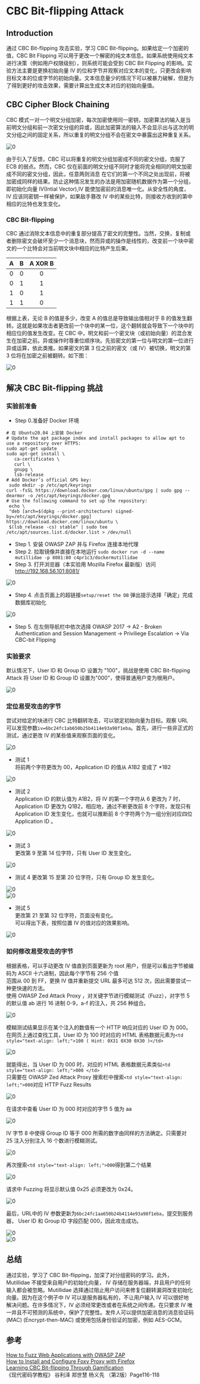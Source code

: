 # CBC Bit-flipping Attack 

 ## Introduction
 
 通过 CBC Bit-flipping 攻击实验，学习 CBC Bit-flipping。如果给定一个加密的值，CBC Bit Flipping 可以用于更改一个解密的纯文本信息。如果系统使用纯文本进行决策（例如用户权限级别），则系统可能会受到 CBC Bit Flipping 的影响。实验方法主要是更换初始向量 IV 的位和字节并观察对应文本的变化，只更改会影响目标文本的位或字节的初始向量。文本信息量少的情况下可以被暴力破解，但是为了得到更好的攻击效果，需要计算出生成文本对应的初始向量值。  

 ## CBC Cipher Block Chaining

 CBC 模式一对一个明文分组加密，每次加密使用同一密钥，加密算法的输入是当前明文分组和前一次密文分组的异或，因此加密算法的输入不会显示出与这次的明文分组之间的固定关系，所以重复的明文分组不会在密文中暴露出这种重复关系。  
 
 ![0](image/CBC模式.png)  
 
 由于引入了反馈，CBC 可以将重复的明文分组加密成不同的密文分组，克服了 ECB 的弱点。然而，CBC 仅在前面的明文分组不同时才能将完全相同的明文加密成不同的密文分组，因此，任意两则消息  在它们的第一个不同之处出现前，将被加密成同样的结果。防止这种情况发生的办法是用加密随机数据作为第一个分组，即初始化向量 IV(Intial Vector),IV 能使加密前的消息唯一化。从安全性的角度，IV 应该同密钥一样被保护，如果敌手篡改 IV 中的某些比特，则接收方收到的第中相应的比特也发生变化。  

 ### CBC Bit-flipping

 CBC 通过消除文本信息中的重复部分提高了密文的完整性。当然，交换，复制或者删除密文会破坏至少一个消息块，然而异或的操作是线性的，改变前一个块中密文的一个比特会对当前明文块中相应的比特产生后果。    
 
 | A | B | A XOR B |
 | :----:| :----: | :----: |
 | 0 | 0 | 0 |
 | 0 | 1 | 1 |
 | 1 | 0 | 1 |
 | 1 | 1 | 0 |
 
 根据上表，无论 B 的值是多少，改变 A 的值总是导致输出值相对于 B 的值发生翻转。这就是如果攻击者更改前一个块中的某一位，这个翻转就会导致下一个块中的相应位的值发生改变。在 CBC 中，明文和前一个密文块（或初始向量）的混合发生在加密之前。异或操作时尊重位顺序块。先验密文的第一位与明文的第一位进行异或运算，依此类推。如果密文的第 3 位之前的密文（或 IV）被切换，明文的第 3 位将在加密之前被翻转。如下图：    
 
 ![0](image/cbc%20bitflipping.png)    

 ## 解决 CBC Bit-flipping 挑战

 ### 实验前准备

 - Step 0.准备好 Docker 环境    
 ```
 # 在 Ubuntu20.04 上安装 Docker 
 # Update the apt package index and install packages to allow apt to use a repository over HTTPS:
 sudo apt-get update
 sudo apt-get install \
    ca-certificates \
    curl \
    gnupg \
    lsb-release
 # Add Docker’s official GPG key:
  sudo mkdir -p /etc/apt/keyrings
 curl -fsSL https://download.docker.com/linux/ubuntu/gpg | sudo gpg --dearmor -o /etc/apt/keyrings/docker.gpg
 # Use the following command to set up the repository:
  echo \
  "deb [arch=$(dpkg --print-architecture) signed-by=/etc/apt/keyrings/docker.gpg] https://download.docker.com/linux/ubuntu \
  $(lsb_release -cs) stable" | sudo tee /etc/apt/sources.list.d/docker.list > /dev/null
  ```
 - Step 1. 安装 OWASP ZAP 并与 Firefox 连接本地代理
 - Step 2. 拉取镜像并直接在本地运行
 `sudo docker run -d --name mutillidae -p 8081:80 c4pr1c3/dockermutillidae`
 - Step 3. 打开浏览器（本实验用 Mozilla Firefox 最新版）访问 http://192.168.56.101:8081/
 
 ![0](image/进入页面.png)  
 
 - Step 4. 点击页面上的超链接`setup/reset the DB` 弹出提示选择「确定」完成数据库初始化
 
 ![0](image/db.png)  
 
 - Step 5. 在左侧导航栏中依次选择 OWASP 2017 -> A2 - Broken Authentication and Session Management -> Priviliege Escalation -> Via CBC-bit Flipping
  
 ### 实验要求

 默认情况下，User ID 和 Group ID 设置为 "100"，挑战是使用 CBC Bit-flipping Attack 将 User ID 和 Group ID 设置为"000"，使得普通用户变为根用户。   
 
 ![0](image/userandgroupids.png)    

 ### 定位易受攻击的字节  

 尝试对给定的块进行 CBC 比特翻转攻击，可以锁定初始向量为目标。观察 URL 可以发现参数`iv=6bc24fc1ab650b25b4114e93a98f1eba`。首先，进行一些非正式的测试，通过更改 IV 的某些值来观察页面的变化。    
 
 ![0](image/iv.png)   
 
 - 测试 1  
 将前两个字符更改为 00，Application ID 的值从 A1B2 变成了 *1B2   
 
 ![0](image/00.png)   
 
 - 测试 2   
 Application ID 的默认值为 A1B2，将 IV 的第一个字符从 6 更改为 7 时，Application ID 更改为 Q1B2，相应地，通过不断更改前 8 个字符，发现只有 Application ID 发生变化，也就可以推断前 8 个字符两个为一组分别对应四位 Application ID 。    
 
 ![0](image/对应18.png)    
 
 - 测试 3  
 更改第 9 至第 14 位字符，只有 User ID 发生变化。   
 
 ![0](image/对应182.png)
 
 - 测试 4 
 更改第 15 至第 20 位字符，只有 Group ID 发生变化。   
 
 ![0](image/201.png)   
 ![0](image/202.png)    
 
 - 测试 5  
 更改第 21 至第 32 位字符，页面没有变化。   
 可以得出下表，按照位置 IV 的值对应的效果影响。   
 
 ![0](image/table.png)   

 ### 如何修改易受攻击的字节  

 根据表格，可以手动更改 IV 值直到页面更新为 root 用户，但是可以看出字节被编码为 ASCII 十六进制，因此每个字节有 256 个值  
 范围从 00 到 FF，更换 IV 值并重新提交 URL 最多可达 512 次，因此需要尝试一种更快速的方法。        
 使用 OWASP Zed Attack Proxy ，对关键字节进行模糊测试（Fuzz），对字节 5 的默认值 ab 进行 16 进制 0-9，a-f 的注入，共 256 种组合。    
 
 ![0](image/fuzzab.png)    
 
 模糊测试结果显示在某个注入的数值有一个 HTTP 响应对应的 User ID 为 000。在网页上通过查找工具，User ID 为 100 时对应的 HTML 表格数据元素为`<td style="text-align: left;">100 ( Hint: 0X31 0X30 0X30 )</td>`    
 
 ![0](image/html.png)    
 
 就能得出，当 User ID 为 000 时，对应的 HTML 表格数据元素类似`<td style="text-align: left;">000 </td>`  
 只需要在 OWASP Zed Attack Proxy 搜索栏中搜索`<td style="text-align: left;">000`对应 HTTP Fuzz Results    
 
 ![0](image/fuzzsearch.png)    
 
 在请求中查看 User ID 为 000 时对应的字节 5 值为 aa    
 
 ![0](image/aa.png)    
 
 IV 字节 8 中使得 Group ID 等于 000 所需的数字由同样的方法确定。只需要对 25 注入分别注入 16 个数进行模糊测试。  
 
 ![0](image/25.png)  
 
 再次搜索`<td style="text-align: left;">000`得到第二个结果  
 
 ![0](image/第二个000.png)  
 
 请求中 Fuzzing 将显示默认值 0x25 必须更改为 0x24。  
 
 ![0](image/24.png)  
 
 最后，URL中的 IV 参数更新为`6bc24fc1aa650b24b4114e93a98f1eba`，提交到服务器， User ID 和 Group ID 字段匹配 000，因此攻击成功。  
 
 ![0](image/aa24.png)  
 ![0](image/success.png)  

 ## 总结
 
 通过实验，学习了 CBC Bit-flipping，加深了对分组密码的学习。此外，Mutillidae 不接受来自用户的初始化向量， IV 存储在服务器端，并且用户的任何输入都会被忽略。Mutillidae 选择通过阻止用户访问来修复位翻转漏洞改变初始化向量。因为在这个例子中 IV 可以是服务器私有的，不让用户输入 IV 可以很好地解决问题。在许多情况下，IV 必须经常更改或者在系统之间传递。在只要求 IV 唯一并且不可预测的系统中，保护了完整性。发件人可以提供加密消息的消息验证码 (MAC) (Encrypt-then-MAC) 或使用包括身份验证的加密，例如 AES-GCM。
 
 ## 参考
 
 [How to Fuzz Web Applications with OWASP ZAP](https://www.youtube.com/watch?v=tBXX_GAK7BU)  
 [How to Install and Configure Foxy Proxy with Firefox](https://www.youtube.com/watch?v=jHGNLvSpaLs)  
 [Learning CBC Bit-flipping Through Gamification](https://sansorg.egnyte.com/dl/gJdRsCxBKh)  
 《现代密码学教程》 谷利泽 郑世慧 杨义先 （第2版）Page116-118  
